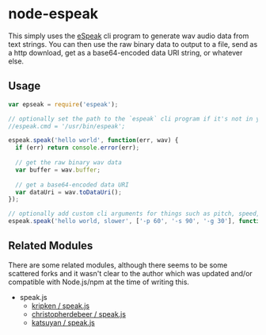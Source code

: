 # node-espeak

This simply uses the [eSpeak](http://espeak.sourceforge.net/) cli program to 
generate wav audio data from text strings. You can then use the raw binary data 
to output to a file, send as a http download, get as a base64-encoded data URI 
string, or whatever else.

## Usage

```js
var epseak = require('espeak');

// optionally set the path to the `espeak` cli program if it's not in your PATH
//espeak.cmd = '/usr/bin/espeak';

espeak.speak('hello world', function(err, wav) {
  if (err) return console.error(err);
  
  // get the raw binary wav data
  var buffer = wav.buffer;
  
  // get a base64-encoded data URI
  var dataUri = wav.toDataUri();
});

// optionally add custom cli arguments for things such as pitch, speed, wordgap, etc.
espeak.speak('hello world, slower', ['-p 60', '-s 90', '-g 30'], function(err, wav) {});

```

## Related Modules
There are some related modules, although there seems to be some scattered
forks and it wasn't clear to the author which was updated and/or compatible with
Node.js/npm at the time of writing this.

* speak.js
  * [kripken / speak.js](https://github.com/kripken/speak.js) 
  * [christopherdebeer / speak.js](https://github.com/christopherdebeer/speak.js)
  * [katsuyan / speak.js](https://github.com/katsuyan/speak.js)
